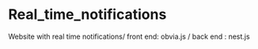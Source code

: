 # Real_time_notifications
Website with real time notifications/ front end: obvia.js / back end : nest.js 

